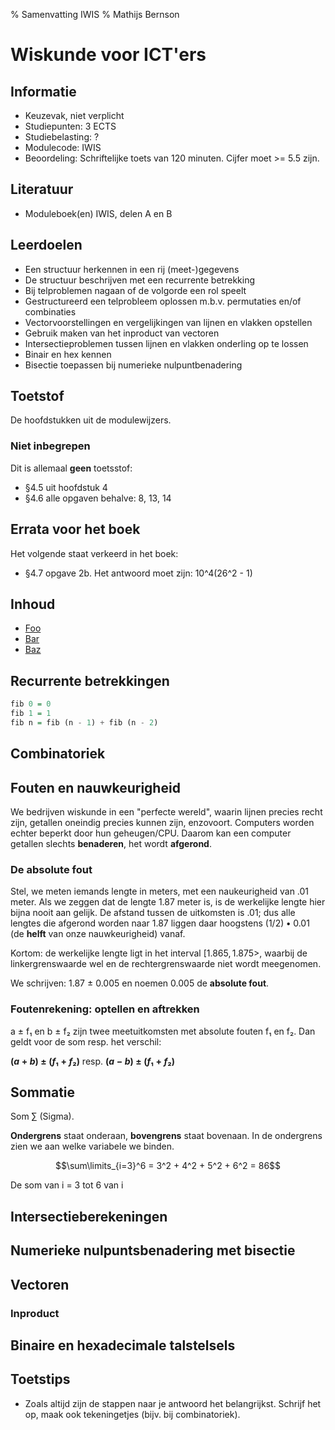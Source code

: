 % Samenvatting IWIS
% Mathijs Bernson

# Wiskunde voor ICT'ers

## Informatie

* Keuzevak, niet verplicht
* Studiepunten: 3 ECTS
* Studiebelasting: ?
* Modulecode: IWIS
* Beoordeling: Schriftelijke toets van 120 minuten. Cijfer moet >= 5.5 zijn.

## Literatuur

* Moduleboek(en) IWIS, delen A en B

## Leerdoelen

* Een structuur herkennen in een rij (meet-)gegevens
* De structuur beschrijven met een recurrente betrekking
* Bij telproblemen nagaan of de volgorde een rol speelt
* Gestructureerd een telprobleem oplossen m.b.v. permutaties en/of combinaties
* Vectorvoorstellingen en vergelijkingen van lijnen en vlakken opstellen
* Gebruik maken van het inproduct van vectoren
* Intersectieproblemen tussen lijnen en vlakken onderling op te lossen
* Binair en hex kennen
* Bisectie toepassen bij numerieke nulpuntbenadering

## Toetstof

De hoofdstukken uit de modulewijzers.

### Niet inbegrepen

Dit is allemaal **geen** toetsstof:

* §4.5 uit hoofdstuk 4
* §4.6 alle opgaven behalve: 8, 13, 14

## Errata voor het boek

Het volgende staat verkeerd in het boek:

* §4.7 opgave 2b. Het antwoord moet zijn: 10^4(26^2 - 1)

## Inhoud

* [Foo](#foo)
* [Bar](#bar)
* [Baz](#baz)

## Recurrente betrekkingen

```haskell
fib 0 = 0
fib 1 = 1
fib n = fib (n - 1) + fib (n - 2)
```

## Combinatoriek

## Fouten en nauwkeurigheid

We bedrijven wiskunde in een "perfecte wereld", waarin lijnen precies recht zijn, getallen oneindig precies kunnen zijn, enzovoort. Computers worden echter beperkt door hun geheugen/CPU. Daarom kan een computer getallen slechts **benaderen**, het wordt **afgerond**.

### De absolute fout

Stel, we meten iemands lengte in meters, met een naukeurigheid van .01 meter. Als we zeggen dat de lengte 1.87 meter is, is de werkelijke lengte hier bijna nooit aan gelijk. De afstand tussen de uitkomsten is .01; dus alle lengtes die afgerond worden naar 1.87 liggen daar hoogstens $(1/2)•0.01$ (de **helft** van onze nauwkeurigheid) vanaf.

Kortom: de werkelijke lengte ligt in het interval $[1.865, 1.875>$, waarbij de linkergrenswaarde wel en de rechtergrenswaarde niet wordt meegenomen.

We schrijven: 1.87 ± 0.005 en noemen 0.005 de **absolute fout**.

### Foutenrekening: optellen en aftrekken

a ± f₁ en b ± f₂ zijn twee meetuitkomsten met absolute fouten f₁ en f₂. Dan geldt voor de som resp. het verschil:

**$(a + b) ± (f₁ + f₂)$** resp. **$(a - b) ± (f₁ + f₂)$**

## Sommatie

Som ∑ (Sigma).

**Ondergrens** staat onderaan, **bovengrens** staat bovenaan. In de ondergrens zien we aan welke variabele we binden.

$$\sum\limits_{i=3}^6 = 3^2 + 4^2 + 5^2 + 6^2 = 86$$

De som van i = 3 tot 6 van i

## Intersectieberekeningen

## Numerieke nulpuntsbenadering met bisectie

## Vectoren

### Inproduct

## Binaire en hexadecimale talstelsels

## Toetstips

* Zoals altijd zijn de stappen naar je antwoord het belangrijkst. Schrijf het op, maak ook tekeningetjes (bijv. bij combinatoriek).
